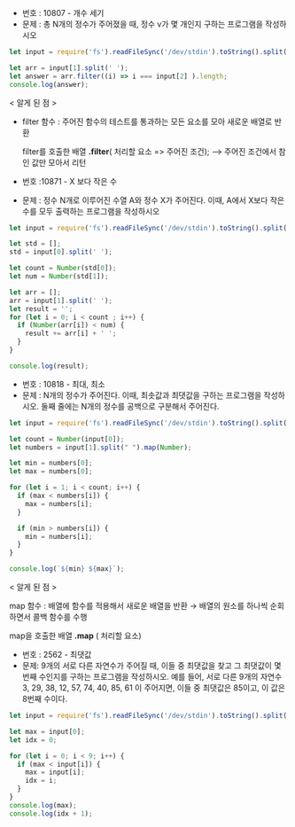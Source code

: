 - 번호 : 10807 - 개수 세기
- 문제 : 총 N개의 정수가 주어졌을 때, 정수 v가 몇 개인지 구하는 프로그램을 작성하시오

```jsx
let input = require('fs').readFileSync('/dev/stdin').toString().split('\n');

let arr = input[1].split(' '); 
let answer = arr.filter((i) => i === input[2] ).length;
console.log(answer);
```

< 알게 된 점 >

- filter 함수 :  주어진 함수의 테스트를 통과하는 모든 요소를 모아 새로운 배열로 반환
    
    filter를 호출한 배열 **.filter**( 처리할 요소 => 주어진 조건); —> 주어진 조건에서 참인 값만 모아서 리턴
    

- 번호 :10871 - X 보다 작은 수
- 문제  : 정수 N개로 이루어진 수열 A와 정수 X가 주어진다. 이때, A에서 X보다 작은 수를 모두 출력하는 프로그램을 작성하시오

```jsx
let input = require('fs').readFileSync('/dev/stdin').toString().split('\n');

let std = [];
std = input[0].split(' ');

let count = Number(std[0]);
let num = Number(std[1]);

let arr = [];
arr = input[1].split(' ');
let result = '';
for (let i = 0; i < count ; i++) {
  if (Number(arr[i]) < num) {
    result += arr[i] + ' ';
  }
}

console.log(result);
```

- 번호 : 10818 - 최대, 최소
- 문제 : N개의 정수가 주어진다. 이때, 최솟값과 최댓값을 구하는 프로그램을 작성하시오. 둘째 줄에는 N개의 정수를 공백으로 구분해서 주어진다.

```jsx
let input = require('fs').readFileSync('/dev/stdin').toString().split('\n');

let count = Number(input[0]);
let numbers = input[1].split(" ").map(Number);

let min = numbers[0];
let max = numbers[0];

for (let i = 1; i < count; i++) {
  if (max < numbers[i]) {
    max = numbers[i];
  }

  if (min > numbers[i]) {
    min = numbers[i];
  }
}

console.log(`${min} ${max}`);
```

< 알게 된 점 > 

map 함수 : 배열에 함수를 적용해서 새로운  배열을 반환 → 배열의 원소를 하나씩 순회하면서 콜백 함수를 수행

map을 호출한 배열 **.map** ( 처리할 요소)

- 번호 : 2562 - 최댓값
- 문제: 9개의 서로 다른 자연수가 주어질 때, 이들 중 최댓값을 찾고 그 최댓값이 몇 번째 수인지를 구하는 프로그램을 작성하시오.
  예를 들어, 서로 다른 9개의 자연수 3, 29, 38, 12, 57, 74, 40, 85, 61 이 주어지면, 이들 중 최댓값은 85이고, 이 값은 8번째 수이다.
```jsx
let input = require('fs').readFileSync('/dev/stdin').toString().split('\n').map(Number);

let max = input[0];
let idx = 0;

for (let i = 0; i < 9; i++) {
  if (max < input[i]) {
    max = input[i];
    idx = i;
  }
}
console.log(max);
console.log(idx + 1);
```
